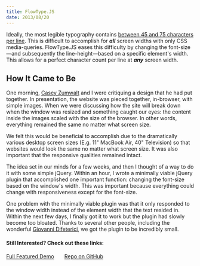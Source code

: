 ```yaml
---
title: FlowType.JS
date: 2013/08/20
---
```

Ideally, the most legible typography contains [between 45 and 75 characters per line](http://webtypography.net/Rhythm_and_Proportion/Horizontal_Motion/2.1.2/). This is difficult to accomplish for ***all*** screen widths with only CSS media-queries. FlowType.JS eases this difficulty by changing the font-size&mdash;and subsequently the line-height&mdash;based on a specific element's width. This allows for a perfect character count per line at ***any*** screen width.

## How It Came to Be
One morning, [Casey Zumwalt](http://zumwa.lt/) and I were critiquing a design that he had put together. In presentation, the website was pieced together, in-browser, with simple images. When we were discussing how the site will break down when the window was resized and something caught our eyes: the content inside the images scaled with the size of the browser. In other words, everything remained the same no matter what screen size.

We felt this would be beneficial to accomplish due to the dramatically various desktop screen sizes (E.g. 11" MacBook Air, 40" Television) so that websites would look the same no matter what screen size. It was also important that the responsive qualities remained intact.

The idea set in our minds for a few weeks, and then I thought of a way to do it with some simple jQuery. Within an hour, I wrote a minimally viable jQuery plugin that accomplished one important function: changing the font-size based on the window's width. This was important because everything could change with responsiveness except for the font-size.

One problem with the minimally viable plugin was that it only responded to the window width instead of the element width that the text resided in. Within the next few days, I finally got it to work but the plugin had slowly become too bloated. Thanks to several other people, including the wonderful [Giovanni Difeterici](http://www.gdifeterici.com/), we got the plugin to be incredibly small.

#### Still Interested? Check out these links:
[Full Featured Demo](http://simplefocus.com/flowtype)&nbsp;&nbsp;&nbsp;&nbsp;&nbsp;&nbsp;&nbsp;[Repo on GitHub](http://github.com/simplefocus/flowtype.js)
